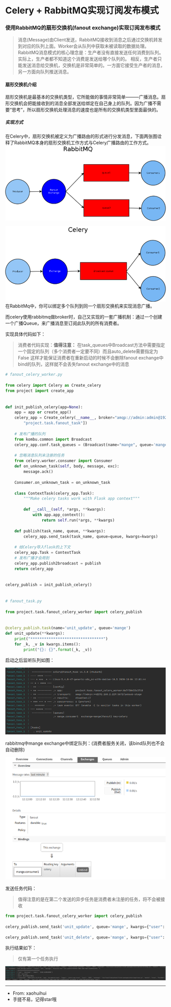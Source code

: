 # Celery + RabbitMQ实现订阅发布模式

###  使用RabbitMQ的扇形交换机(fanout exchange)实现订阅发布模式

> 消息(Message)由Client发送，RabbitMQ接收到消息之后通过交换机转发到对应的队列上面。Worker会从队列中获取未被读取的数据处理。
> RabbitMQ消息模式的核心理念是：生产者没有直接发送任何消费到队列。实际上，生产者都不知道这个消费是发送给哪个队列的。
> 相反，生产者只能发送消息给交换机，交换机是非常简单的。一方面它接受生产者的消息，另一方面向队列推送消息。

#### 扇形交换机介绍
扇形交换机是最基本的交换机类型，它所能做的事情非常简单———广播消息。扇形交换机会把能接收到的消息全部发送给绑定在自己身上的队列。因为广播不需要“思考”，所以扇形交换机处理消息的速度也是所有的交换机类型里面最快的。

##### 实现方式
在Celery中，扇形交换机被定义为广播路由的形式进行分发消息，下面两张图诠释了RabbitMQ本身的扇形交换机工作方式与Celery广播路由的工作方式。
![RabbitMQ扇形交换机](image/diff_rabbitmq.png)

![celery中使用fanout](image/diff_fanout.png)
在RabbitMq中，你可以绑定多个队列到同一个扇形交换机来实现消息广播。

而celery使用rabbitmq做broker时，自己又实现的一套广播机制：通过一个创建一个广播Queue，来广播消息至订阅此队列的所有消费者。

实现具体代码如下：
> 消费者代码实现：__值得注意：__ 在task_queues中Broadcast方法中需要指定一个固定的队列（多个消费者一定要不同）而且auto_delete需要指定为False
> 这样才能保证消费者在重新启动的时候不会删除fanout exchange中bind的队列，这样就不会丢失fanout exchange中的消息
```python
# fanout_celery_worker.py

from celery import Celery as Create_celery
from project import create_app


def init_publish_celery(app=None):
    app = app or create_app()
    celery_app = Create_celery(__name__, broker="amqp://admin:admin@192.168.2.229/pubsub-stage", include=[
        "project.task.fanout_task"])

    # 发布广播的队列
    from kombu.common import Broadcast
    celery_app.conf.task_queues = (Broadcast(name="mange", queue='mange.consumer1', auto_delete=False),)

    # 忽略消息队列未注册的任务
    from celery.worker.consumer import Consumer
    def on_unknown_task(self, body, message, exc):
        message.ack()

    Consumer.on_unknown_task = on_unknown_task

    class ContextTask(celery_app.Task):
        """Make celery tasks work with Flask app context"""

        def __call__(self, *args, **kwargs):
            with app.app_context():
                return self.run(*args, **kwargs)

    def publish(task_name, queue, **kwargs):
        celery_app.send_task(task_name, queue=queue, kwargs=kwargs)

    # 给Celery导入flask的上下文
    celery_app.Task = ContextTask
    # 发布广播才会用到
    celery_app.publish2broadcast = publish
    return celery_app


celery_publish = init_publish_celery()


# fanout_task.py

from project.task.fanout_celery_worker import celery_publish


@celery_publish.task(name='unit_update', queue='mange')
def unit_update(**kwargs):
    print("********************************")
    for _k, _v in kwargs.items():
        print("{}: {}".format(_k, _v))
```
启动之后监听队列如图：

![fanout_celery_worker](image/fanout_celery_worker.png)

rabbitmq中mange exchange中绑定队列：(消费者服务关闭，该bind队列也不会自动删除)

![fanout_exchange_rabbitmq](image/fanout_exchange_rabbitmq.png)

发送任务代码：
> 值得注意的是在第二个发送的异步任务是消费者未注册的任务，将不会被接收

```python
from project.task.fanout_celery_worker import celery_publish

celery_publish.send_task('unit_update', queue='mange', kwargs={"user": "developer", "remark": "测试订阅发布模式"})

celery_publish.send_task('unit_delete', queue='mange', kwargs={"user": "developer", "remark": "未注册的任务将被忽略"})

```

执行结果如下：
> 仅有第一个任务执行

![fanout_celery_result](image/fanout_celery_result.png)


***
* From: xaohuihui
* 手搓不易，记得star哦